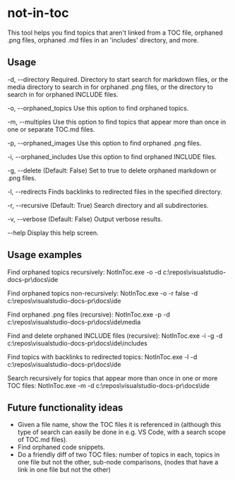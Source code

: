 # not-in-toc

This tool helps you find topics that aren't linked from a TOC file, orphaned .png files, orphaned .md files in an 'includes' directory, and more.

## Usage

  -d, --directory            Required. Directory to start search for markdown files, or the media directory to search in for orphaned
                              .png files, or the directory to search in for orphaned INCLUDE files.

  -o, --orphaned_topics      Use this option to find orphaned topics.

  -m, --multiples            Use this option to find topics that appear more than once in one or separate TOC.md files.

  -p, --orphaned_images      Use this option to find orphaned .png files.

  -i, --orphaned_includes    Use this option to find orphaned INCLUDE files.

  -g, --delete               (Default: False) Set to true to delete orphaned markdown or .png files.

  -l, --redirects            Finds backlinks to redirected files in the specified directory.

  -r, --recursive            (Default: True) Search directory and all subdirectories.

  -v, --verbose              (Default: False) Output verbose results.

  --help                     Display this help screen.

## Usage examples

Find orphaned topics recursively:
NotInToc.exe -o -d c:\repos\visualstudio-docs-pr\docs\ide

Find orphaned topics non-recursively:
NotInToc.exe -o -r false -d c:\repos\visualstudio-docs-pr\docs\ide

Find orphaned .png files (recursive):
NotInToc.exe -p -d c:\repos\visualstudio-docs-pr\docs\ide\media

Find and delete orphaned INCLUDE files (recursive):
NotInToc.exe -i -g -d c:\repos\visualstudio-docs-pr\docs\ide\includes

Find topics with backlinks to redirected topics:
NotInToc.exe -l -d c:\repos\visualstudio-docs-pr\docs\ide

Search recursively for topics that appear more than once in one or more TOC files:
NotInToc.exe -m -d c:\repos\visualstudio-docs-pr\docs\ide

## Future functionality ideas

- Given a file name, show the TOC files it is referenced in (although this type of search can easily be done in e.g. VS Code,
  with a search scope of TOC.md files).
- Find orphaned code snippets.
- Do a friendly diff of two TOC files: number of topics in each, topics in one file but not the other,
  sub-node comparisons, (nodes that have a link in one file but not the other)

